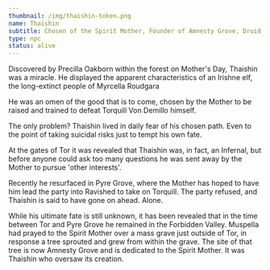 ```yaml
---
thumbnail: /img/thaishin-token.png
name: Thaishin
subtitle: Chosen of the Spirit Mother, Founder of Amnesty Grove, Druid of Wolf Grove
type: npc
status: alive
---
```

Discovered by Precilla Oakborn within the forest on Mother's Day, Thaishin was a miracle. He displayed the apparent characteristics of an Irishne elf, the long-extinct people of Myrcella Roudgara 

He was an omen of the good that is to come, chosen by the Mother to be raised and trained to defeat Torquill Von Demillo himself.

The only problem? Thaishin lived in daily fear of his chosen path. Even to the point of taking suicidal risks just to tempt his own fate.

At the gates of Tor it was revealed that Thaishin was, in fact, an Infernal, but before anyone could ask too many questions he was sent away by the Mother to pursue 'other interests'.

Recently he resurfaced in Pyre Grove, where the Mother has hoped to have him lead the party into Ravished to take on Torquill. The party refused, and Thaishin is said to have gone on ahead. Alone.

While his ultimate fate is still unknown, it has been revealed that in the time between Tor and Pyre Grove he remained in the Forbidden Valley. Muspella had prayed to the Spirit Mother over a mass grave just outside of Tor, in response a tree sprouted and grew from within the grave. The site of that tree is now Amnesty Grove and is dedicated to the Spirit Mother. It was Thaishin who oversaw its creation.